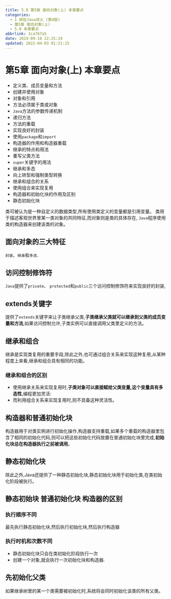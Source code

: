```yaml
---
title: 5.0 第5章 面向对象(上) 本章要点
categories: 
  - 1 疯狂Java讲义 (第4版)
  - 第5章 面向对象(上)
  - 5.0 本章要点
abbrlink: 3ca767a5
date: 2019-09-18 22:25:19
updated: 2022-04-03 01:21:15
---
```

# 第5章 面向对象(上) 本章要点 #
- 定义类、成员变量和方法
- 创建并使用对象
- 对象和引用
- 方法必须属于类或对象
- `Java`方法的参数传递机制
- 递归方法
- 方法的重载
- 实现良好的封装
- 使用`package`和`import`
- 构造器的作用和构造器重载
- 继承的特点和用法
- 重写父类方法
- `super`关键字的用法
- 继承和多态
- 向上转型和强制类型转换
- 继承和组合的关系
- 使用组合来实现复用
- 构造器和初始化块的作用及区别
- 静态初始化块


类可被认为是一种自定义的数据类型,所有使用类定义的变量都是引用变量。
类用于描述客观世界里某一类对象的共同特征,而对象则是类的具体存在,
`Java`程序使用类的构造器来创建该类的对象。

## 面向对象的三大特征 ##
`封装`、`继承`和`多态`.
## 访问控制修饰符 ##
`Java`提供了`private`、 `protected`和`public`三个访问控制修饰符来实现良好的封装,
## extends关键字 ##
提供了`extends`关键字来让子类继承父类,**子类继承父类就可以继承到父类的成员变量和方法**,如果访问控制允许,子类实例可以直接调用父类里定义的方法。
## 继承和组合 ##
继承是实现类复用的重要手段,除此之外,也可通过组合关系来实现这种复用,从某种程度上来看,继承和组合具有相同的功能。
### 继承和组合的区别 ###
- 使用继承关系来实现复用时,**子类对象可以直接赋给父类变量,这个变量具有多态性**,编程更加灵活:
- 而利用组合关系来实现复用时,则不具备这种灵活性。

## 构造器和普通初始化块 ##
构造器用于对类实例进行初始化操作,构造器支持重载,如果多个重载的构造器里包含了相同的初始化代码,则可以把这些初始化代码放置在普通初始化块里完成,**初始化块总在构造器执行之前被调用**。
## 静态初始化块 ##
除此之外,Java还提供了一种静态初始化块,静态初始化块用于初始化类,在类初始化阶段被执行。
## 静态初始块 普通初始化块 构造器的区别 ##
### 执行顺序不同 ###
最先执行静态初始化块,然后执行初始化块,然后执行构造器
### 执行时机和次数不同 ###
- 静态初始化块只会在类初始化阶段执行一次
- 创建一个对象,就会执行一次初始化块和构造器.

## 先初始化父类 ##
如果继承树里的某一个类需要被初始化时,系统将会同时初始化该类的所有父类。
